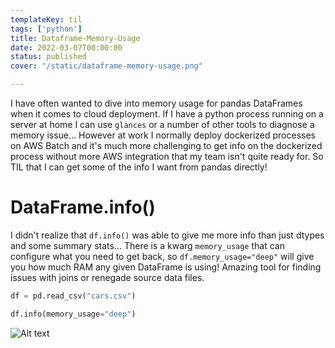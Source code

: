 ```yaml
---
templateKey: til
tags: ['python']
title: Dataframe-Memory-Usage
date: 2022-03-07T00:00:00
status: published
cover: "/static/dataframe-memory-usage.png"

---
```



I have often wanted to dive into memory usage for pandas DataFrames when it comes to cloud deployment.
If I have a python process running on a server at home I can use `glances` or a number of other tools to diagnose a memory issue...
However at work I normally deploy dockerized processes on AWS Batch and it's much more challenging to get info on the dockerized process without more AWS integration that my team isn't quite ready for.
So TIL that I can get some of the info I want from pandas directly!

# DataFrame.info()

I didn't realize that `df.info()` was able to give me more info than just dtypes and some summary stats...
There is a kwarg `memory_usage` that can configure what you need to get back, so `df.memory_usage="deep"` will give you how much RAM any given DataFrame is using!
Amazing tool for finding issues with joins or renegade source data files.

```python
df = pd.read_csv("cars.csv")

df.info(memory_usage="deep")
```

![Alt text](/images/df-memory-usage.png "DF memory")
